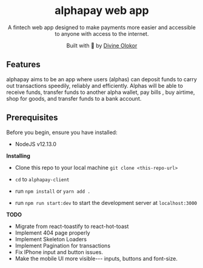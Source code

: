 <h1 align='center'><b>alphapay web app</b></h1>  
<p align='center'>
A fintech web app designed to make payments more easier and accessible to anyone with access to the internet.
</p>

<p align="center">
Built with 💖 by <a href='https://github.com/divee789'>Divine Olokor</a>
</p>

## **Features**

alphapay aims to be an app where users (alphas) can deposit funds to carry out transactions speedily, reliably and efficiently. Alphas will be able to receive funds, transfer funds to another alpha wallet, pay bills , buy airtime, shop for goods, and transfer funds to a bank account.

## **Prerequisites**

Before you begin, ensure you have installed:

- NodeJS v12.13.0

**Installing**

- Clone this repo to your local machine `git clone <this-repo-url>`

- `cd` to `alphapay-client`

- run `npm install` or `yarn add .`
- run `npm run start:dev` to start the development server at `localhost:3000`

**TODO**

- Migrate from react-toastify to react-hot-toast
- Implement 404 page properly
- Implement Skeleton Loaders
- Implement Pagination for transactions
- Fix IPhone input and button issues.
- Make the mobile UI more visible--- inputs, buttons and font-size.
